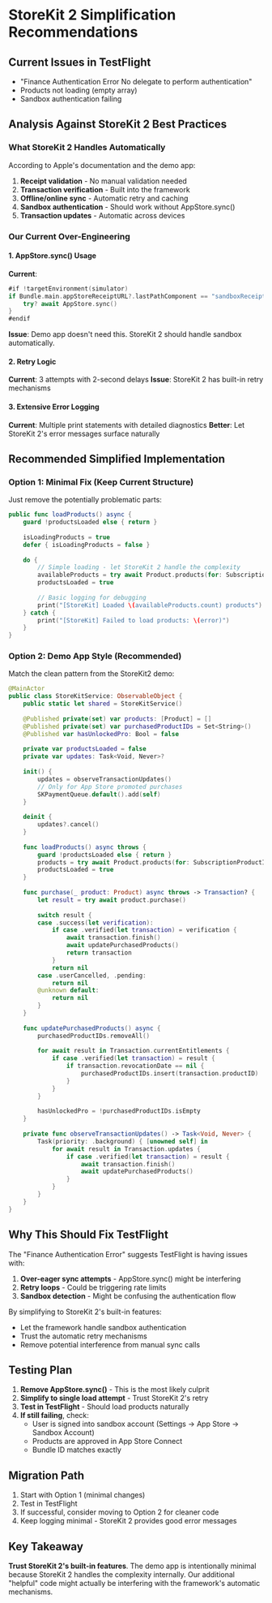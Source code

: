 # StoreKit 2 Simplification Recommendations

## Current Issues in TestFlight
- "Finance Authentication Error No delegate to perform authentication"
- Products not loading (empty array)
- Sandbox authentication failing

## Analysis Against StoreKit 2 Best Practices

### What StoreKit 2 Handles Automatically
According to Apple's documentation and the demo app:
1. **Receipt validation** - No manual validation needed
2. **Transaction verification** - Built into the framework
3. **Offline/online sync** - Automatic retry and caching
4. **Sandbox authentication** - Should work without AppStore.sync()
5. **Transaction updates** - Automatic across devices

### Our Current Over-Engineering

#### 1. AppStore.sync() Usage
**Current**:
```swift
#if !targetEnvironment(simulator)
if Bundle.main.appStoreReceiptURL?.lastPathComponent == "sandboxReceipt" {
    try? await AppStore.sync()
}
#endif
```
**Issue**: Demo app doesn't need this. StoreKit 2 should handle sandbox automatically.

#### 2. Retry Logic
**Current**: 3 attempts with 2-second delays
**Issue**: StoreKit 2 has built-in retry mechanisms

#### 3. Extensive Error Logging
**Current**: Multiple print statements with detailed diagnostics
**Better**: Let StoreKit 2's error messages surface naturally

## Recommended Simplified Implementation

### Option 1: Minimal Fix (Keep Current Structure)
Just remove the potentially problematic parts:

```swift
public func loadProducts() async {
    guard !productsLoaded else { return }
    
    isLoadingProducts = true
    defer { isLoadingProducts = false }
    
    do {
        // Simple loading - let StoreKit 2 handle the complexity
        availableProducts = try await Product.products(for: SubscriptionProductIDs.allProductIDs)
        productsLoaded = true
        
        // Basic logging for debugging
        print("[StoreKit] Loaded \(availableProducts.count) products")
    } catch {
        print("[StoreKit] Failed to load products: \(error)")
    }
}
```

### Option 2: Demo App Style (Recommended)
Match the clean pattern from the StoreKit2 demo:

```swift
@MainActor
public class StoreKitService: ObservableObject {
    public static let shared = StoreKitService()
    
    @Published private(set) var products: [Product] = []
    @Published private(set) var purchasedProductIDs = Set<String>()
    @Published var hasUnlockedPro: Bool = false
    
    private var productsLoaded = false
    private var updates: Task<Void, Never>?
    
    init() {
        updates = observeTransactionUpdates()
        // Only for App Store promoted purchases
        SKPaymentQueue.default().add(self)
    }
    
    deinit {
        updates?.cancel()
    }
    
    func loadProducts() async throws {
        guard !productsLoaded else { return }
        products = try await Product.products(for: SubscriptionProductIDs.allProductIDs)
        productsLoaded = true
    }
    
    func purchase(_ product: Product) async throws -> Transaction? {
        let result = try await product.purchase()
        
        switch result {
        case .success(let verification):
            if case .verified(let transaction) = verification {
                await transaction.finish()
                await updatePurchasedProducts()
                return transaction
            }
            return nil
        case .userCancelled, .pending:
            return nil
        @unknown default:
            return nil
        }
    }
    
    func updatePurchasedProducts() async {
        purchasedProductIDs.removeAll()
        
        for await result in Transaction.currentEntitlements {
            if case .verified(let transaction) = result {
                if transaction.revocationDate == nil {
                    purchasedProductIDs.insert(transaction.productID)
                }
            }
        }
        
        hasUnlockedPro = !purchasedProductIDs.isEmpty
    }
    
    private func observeTransactionUpdates() -> Task<Void, Never> {
        Task(priority: .background) { [unowned self] in
            for await result in Transaction.updates {
                if case .verified(let transaction) = result {
                    await transaction.finish()
                    await updatePurchasedProducts()
                }
            }
        }
    }
}
```

## Why This Should Fix TestFlight

The "Finance Authentication Error" suggests TestFlight is having issues with:
1. **Over-eager sync attempts** - AppStore.sync() might be interfering
2. **Retry loops** - Could be triggering rate limits
3. **Sandbox detection** - Might be confusing the authentication flow

By simplifying to StoreKit 2's built-in features:
- Let the framework handle sandbox authentication
- Trust the automatic retry mechanisms
- Remove potential interference from manual sync calls

## Testing Plan

1. **Remove AppStore.sync()** - This is the most likely culprit
2. **Simplify to single load attempt** - Trust StoreKit 2's retry
3. **Test in TestFlight** - Should load products naturally
4. **If still failing**, check:
   - User is signed into sandbox account (Settings → App Store → Sandbox Account)
   - Products are approved in App Store Connect
   - Bundle ID matches exactly

## Migration Path

1. Start with Option 1 (minimal changes)
2. Test in TestFlight
3. If successful, consider moving to Option 2 for cleaner code
4. Keep logging minimal - StoreKit 2 provides good error messages

## Key Takeaway

**Trust StoreKit 2's built-in features**. The demo app is intentionally minimal because StoreKit 2 handles the complexity internally. Our additional "helpful" code might actually be interfering with the framework's automatic mechanisms.